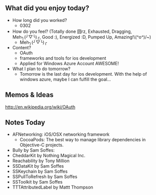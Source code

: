 ## What did you enjoy today?

- How long did you worked?
	- 0302
- How do you feel? (Totally done 囧rz, Exhausted, Dragging, Meh╮(╯▽╰)╭, Good :), Energized :D, Pumped Up, Amazing!\\(^o^)/~)
	-  Meh╮(╯▽╰)╭
- Content?
    - OAuth
    - frameworks and tools for ios development
    - Applied for Windows Azure Account AWESOME!
- What I plan to do tomorrow?
	- Tomorrow is the last day for ios development. With the help of windows azure, maybe I can fulfill the goal...
		
## Memos & Ideas

http://en.wikipedia.org/wiki/OAuth

## Notes Today

- AFNetworking: iOS/OSX networking framework
  - CocoaPods: The best way to manage library dependencies in Objective-C projects.
- Bully by Sam Soffes: 
- CheddarKit by Nothing Magical Inc.
- Reachability by Tony Million
- SSDataKit by Sam Soffes
- SSKeychain by Sam Soffes
- SSPullToRefresh by Sam Soffes
- SSToolkit by Sam Soffes
- TTTAttributedLabel by Mattt Thompson



